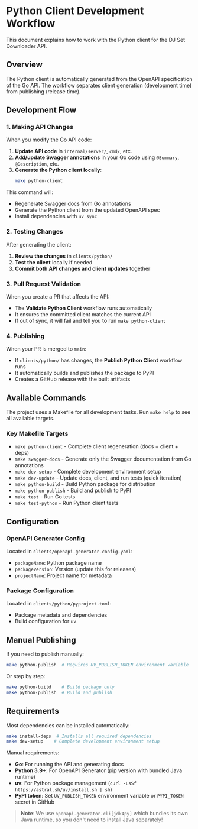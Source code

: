 # Python Client Development Workflow

This document explains how to work with the Python client for the DJ Set Downloader API.

## Overview

The Python client is automatically generated from the OpenAPI specification of the Go API. The workflow separates client generation (development time) from publishing (release time).

## Development Flow

### 1. Making API Changes

When you modify the Go API code:

1. **Update API code** in `internal/server/`, `cmd/`, etc.
2. **Add/update Swagger annotations** in your Go code using `@Summary`, `@Description`, etc.
3. **Generate the Python client locally**:
   ```bash
   make python-client
   ```

This command will:
- Regenerate Swagger docs from Go annotations
- Generate the Python client from the updated OpenAPI spec
- Install dependencies with `uv sync`

### 2. Testing Changes

After generating the client:

1. **Review the changes** in `clients/python/`
2. **Test the client** locally if needed
3. **Commit both API changes and client updates** together

### 3. Pull Request Validation

When you create a PR that affects the API:

- The **Validate Python Client** workflow runs automatically
- It ensures the committed client matches the current API
- If out of sync, it will fail and tell you to run `make python-client`

### 4. Publishing

When your PR is merged to `main`:

- If `clients/python/` has changes, the **Publish Python Client** workflow runs
- It automatically builds and publishes the package to PyPI
- Creates a GitHub release with the built artifacts

## Available Commands

The project uses a Makefile for all development tasks. Run `make help` to see all available targets.

### Key Makefile Targets

- `make python-client` - Complete client regeneration (docs + client + deps)
- `make swagger-docs` - Generate only the Swagger documentation from Go annotations
- `make dev-setup` - Complete development environment setup
- `make dev-update` - Update docs, client, and run tests (quick iteration)
- `make python-build` - Build Python package for distribution
- `make python-publish` - Build and publish to PyPI
- `make test` - Run Go tests
- `make test-python` - Run Python client tests

## Configuration

### OpenAPI Generator Config
Located in `clients/openapi-generator-config.yaml`:
- `packageName`: Python package name
- `packageVersion`: Version (update this for releases)
- `projectName`: Project name for metadata

### Package Configuration
Located in `clients/python/pyproject.toml`:
- Package metadata and dependencies
- Build configuration for `uv`

## Manual Publishing

If you need to publish manually:

```bash
make python-publish  # Requires UV_PUBLISH_TOKEN environment variable
```

Or step by step:
```bash
make python-build    # Build package only
make python-publish  # Build and publish
```

## Requirements

Most dependencies can be installed automatically:

```bash
make install-deps  # Installs all required dependencies
make dev-setup    # Complete development environment setup
```

Manual requirements:
- **Go**: For running the API and generating docs
- **Python 3.9+**: For OpenAPI Generator (pip version with bundled Java runtime)
- **uv**: For Python package management (`curl -LsSf https://astral.sh/uv/install.sh | sh`)
- **PyPI token**: Set `UV_PUBLISH_TOKEN` environment variable or `PYPI_TOKEN` secret in GitHub

> **Note**: We use `openapi-generator-cli[jdk4py]` which bundles its own Java runtime, so you don't need to install Java separately! 